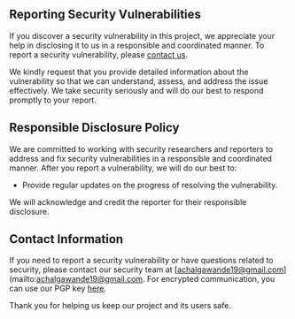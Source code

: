 ## Reporting Security Vulnerabilities

If you discover a security vulnerability in this project, we appreciate your help in disclosing it to us in a responsible and coordinated manner. To report a security vulnerability, please [contact us](mailto:achalgawande19@gmail.com).

We kindly request that you provide detailed information about the vulnerability so that we can understand, assess, and address the issue effectively. We take security seriously and will do our best to respond promptly to your report.

## Responsible Disclosure Policy

We are committed to working with security researchers and reporters to address and fix security vulnerabilities in a responsible and coordinated manner. After you report a vulnerability, we will do our best to:

- Provide regular updates on the progress of resolving the vulnerability.

We will acknowledge and credit the reporter for their responsible disclosure.

## Contact Information

If you need to report a security vulnerability or have questions related to security, please contact our security team at [achalgawande19@gmail.com](mailto:achalgawande19@gmail.com. For encrypted communication, you can use our PGP key [here](link-to-pgp-key).

Thank you for helping us keep our project and its users safe.
